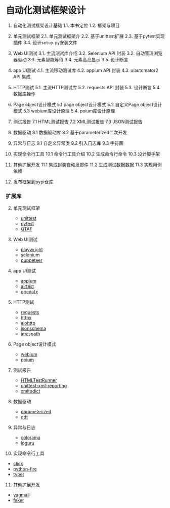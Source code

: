 # 自动化测试框架设计

1. 自动化测试框架设计基础
  1.1. 本书定位
  1.2. 框架与项目

2. 单元测试框架
  2.1. 单元测试框架介
  2.2. 基于unittest扩展
  2.3. 基于pytest实现插件
  3.4. 设计`setup.py`安装文件

3. Web UI测试
  3.1. 主流测试库介绍
  3.2. Selenium API 封装
  3.2. 自动管理浏览器驱动
  3.3. 元素智能等待
  3.4. 元素高亮显示
  3.5. 设计断言

4. app UI测试
  4.1. 主流移动测试库
  4.2. appium API 封装
  4.3. uiautomator2 API 集成

5. HTTP测试
  5.1. 主流HTTP测试库
  5.2. requests API 封装
  5.3. 设计断言
  5.4. 数据库操作

6. Page object设计模式
  5.1 page object设计模式
  5.2 自定义Page object设计模式
  5.3 webium库设计原理
  5.4. poium库设计原理

7. 测试报告
  7.1 HTML测试报告
  7.2 XML测试报告
  7.3 JSON测试报告

8. 数据驱动
  8.1 数据驱动库
  8.2 基于parameterized二次开发

9. 异常与日志
  9.1 自定义异常类
  9.2 引入日志库
  9.3 字符画

10. 实现命令行工具
  10.1 命令行工具介绍
  10.2 生成命令行命令
  10.3 设计脚手架

11. 其他扩展开发
  11.1 集成封装自动发邮件
  11.2 生成测试数据数据
  11.3 实现用例依赖

12. 发布框架到pypi仓库


### 扩展库

2. 单元测试框架
   * [unittest](https://docs.python.org/zh-cn/3/library/unittest.html)
   * [pytest](https://github.com/pytest-dev)
   * [QTAF](https://github.com/Tencent/QTAF)

3. Web UI测试
   * [playwright](https://github.com/microsoft/playwright-python)
   * [selenium](https://github.com/SeleniumHQ/selenium)
   * [puppeteer](https://github.com/puppeteer/puppeteer)

4. app UI测试
   * [appium](https://github.com/appium/appium)
   * [airtest](https://github.com/AirtestProject/Airtest)
   * [openatx](https://github.com/openatx/uiautomator2)

5. HTTP测试
   * [requests](https://github.com/psf/requests)
   * [httpx](https://github.com/encode/httpx)
   * [aiohttp](https://github.com/aio-libs/aiohttp)
   * [jsonschema](https://github.com/Julian/jsonschema)
   * [jmespath](https://github.com/jmespath/jmespath.py)

6. Page object设计模式
   * [webium](https://github.com/wgnet/webium)
   * [poium](https://github.com/SeldomQA/poium)

7. 测试报告
   * [HTMLTestRunner](https://github.com/SeldomQA/HTMLTestRunner)
   * [unittest-xml-reporting](https://github.com/xmlrunner/unittest-xml-reporting)
   * [xmltodict](https://github.com/martinblech/xmltodict)

8. 数据驱动
   * [parameterized](https://github.com/wolever/parameterized)
   * [ddt](https://github.com/datadriventests/ddt)

9. 异常与日志
   * [colorama](https://github.com/tartley/colorama)
   * [loguru](https://github.com/Delgan/loguru)

10. 实现命令行工具
   * [click](https://github.com/pallets/click)
   * [python-fire](https://github.com/google/python-fire)
   * [typer](https://github.com/tiangolo/typer)

11. 其他扩展开发
   * [yagmail](https://github.com/kootenpv/yagmail)
   * [faker](https://github.com/joke2k/faker)

